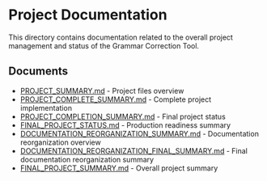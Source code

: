 # Project Documentation

This directory contains documentation related to the overall project management and status of the Grammar Correction Tool.

## Documents

- [PROJECT_SUMMARY.md](project/PROJECT_SUMMARY.md) - Project files overview
- [PROJECT_COMPLETE_SUMMARY.md](project/PROJECT_COMPLETE_SUMMARY.md) - Complete project implementation
- [PROJECT_COMPLETION_SUMMARY.md](project/PROJECT_COMPLETION_SUMMARY.md) - Final project status
- [FINAL_PROJECT_STATUS.md](project/FINAL_PROJECT_STATUS.md) - Production readiness summary
- [DOCUMENTATION_REORGANIZATION_SUMMARY.md](project/DOCUMENTATION_REORGANIZATION_SUMMARY.md) - Documentation reorganization overview
- [DOCUMENTATION_REORGANIZATION_FINAL_SUMMARY.md](project/DOCUMENTATION_REORGANIZATION_FINAL_SUMMARY.md) - Final documentation reorganization summary
- [FINAL_PROJECT_SUMMARY.md](project/FINAL_PROJECT_SUMMARY.md) - Overall project summary